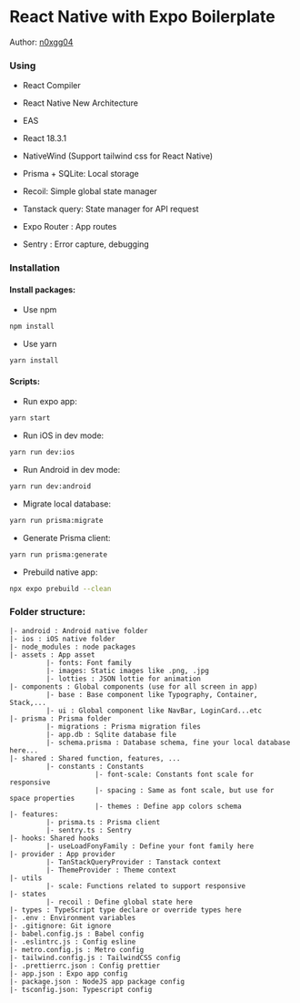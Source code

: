 # React Native with Expo Boilerplate
Author: [n0xgg04](https://github.com/n0xgg04)

### Using

- React Compiler 
- React Native New Architecture
- EAS
- React 18.3.1


- NativeWind (Support tailwind css for React Native)
- Prisma + SQLite: Local storage 
- Recoil: Simple global state manager
- Tanstack query: State manager for API request
- Expo Router : App routes
- Sentry : Error capture, debugging


### Installation
#### Install packages:
- Use npm
```bash
npm install 
```

- Use yarn
```bash
yarn install 
```
#### Scripts:
- Run expo app:
```bash
yarn start
```
- Run iOS in dev mode:
```bash
yarn run dev:ios 
```
- Run Android in dev mode:
```bash
yarn run dev:android 
```
- Migrate local database:
```bash
yarn run prisma:migrate 
```
- Generate Prisma client:
```bash
yarn run prisma:generate 
```
- Prebuild native app:
```bash
npx expo prebuild --clean
```


### Folder structure:
```
|- android : Android native folder
|- ios : iOS native folder
|- node_modules : node packages
|- assets : App asset 
         |- fonts: Font family
         |- images: Static images like .png, .jpg
         |- lotties : JSON lottie for animation 
|- components : Global components (use for all screen in app)
         |- base : Base component like Typography, Container, Stack,...
         |- ui : Global component like NavBar, LoginCard...etc 
|- prisma : Prisma folder
         |- migrations : Prisma migration files
         |- app.db : Sqlite database file
         |- schema.prisma : Database schema, fine your local database here...
|- shared : Shared function, features, ...
         |- constants : Constants
                     |- font-scale: Constants font scale for responsive
                     |- spacing : Same as font scale, but use for space properties
                     |- themes : Define app colors schema
|- features: 
         |- prisma.ts : Prisma client
         |- sentry.ts : Sentry 
|- hooks: Shared hooks
         |- useLoadFonyFamily : Define your font family here
|- provider : App provider
         |- TanStackQueryProvider : Tanstack context
         |- ThemeProvider : Theme context
|- utils 
         |- scale: Functions related to support responsive
|- states
         |- recoil : Define global state here
|- types : TypeScript type declare or override types here
|- .env : Environment variables
|- .gitignore: Git ignore
|- babel.config.js : Babel config
|- .eslintrc.js : Config esline
|- metro.config.js : Metro config
|- tailwind.config.js : TailwindCSS config
|- .prettierrc.json : Config prettier
|- app.json : Expo app config
|- package.json : NodeJS app package config
|- tsconfig.json: Typescript config

```
